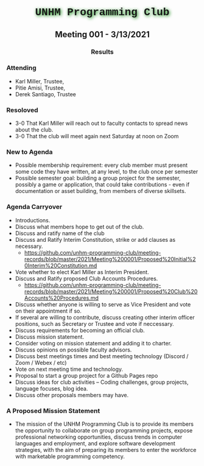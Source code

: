 
<h1 align="center" style = "font-family: Source Code Pro, Courier New; text-shadow: 2px 2px 8px green">
            UNHM Programming Club
</h2>
<h2 align="center">Meeting 001 - 3/13/2021</h2>
<h3 align="center">Results</h2>

### Attending

- Karl Miller, Trustee,
- Pitie Amisi, Trustee,
- Derek Santiago, Trustee

### Resoloved

- 3-0  That Karl Miller will reach out to faculty contacts to spread news about the club.
- 3-0 That the club will meet again next Saturday at noon on Zoom

### New to Agenda

- Possible membership requirement: every club member must present some code they have written, at any level, to the club once per semester
- Possible semester goal: building a group project for the semester, possibly a game or application, that could take contributions - even if documentation or asset building, from members of diverse skillsets. 

### Agenda Carryover

-	Introductions.
-	Discuss what members hope to get out of the club.
-   Discuss and ratify name of the club
-	Discuss and Ratify Interim Constitution, strike or add clauses as necessary.
    - https://github.com/unhm-programming-club/meeting-records/blob/master/2021/Meeting%200001/Proposed%20Initial%20Interim%20Constitution.md
-	Vote whether to elect Karl Miller as Interim President.
-	Discuss and Ratify proposed Club Accounts Procedures.
    - https://github.com/unhm-programming-club/meeting-records/blob/master/2021/Meeting%200001/Proposed%20Club%20Accounts%20Procedures.md
-	Discuss whether anyone is willing to serve as Vice President and vote on their appointment if so.
-	If several are willing to contribute, discuss creating other interim officer positions, such as Secretary or Trustee and vote if neccessary. 
-   Discuss requirements for becoming an official club.
-	Discuss mission statement.
-	Consider voting on mission statement and adding it to charter.
-	Discuss opinions on possible faculty advisors.
-	Discuss best meetings times and best meeting technology (Discord / Zoom / Webex / etc)
-	Vote on next meeting time and technology.
-	Proposal to start a group project for a Github Pages repo
-	Discuss ideas for club activities – Coding challenges, group projects, language focuses, blog idea.
-   Discuss other proposals members may have.

### A Proposed Mission Statement

- 	The mission of the UNHM Programming Club is to provide its members the opportunity to collaborate on group programming projects, expose professional networking opportunities, discuss trends in computer languages and employment, and explore software development strategies, with the aim of preparing its members to enter the workforce with marketable programming competency.